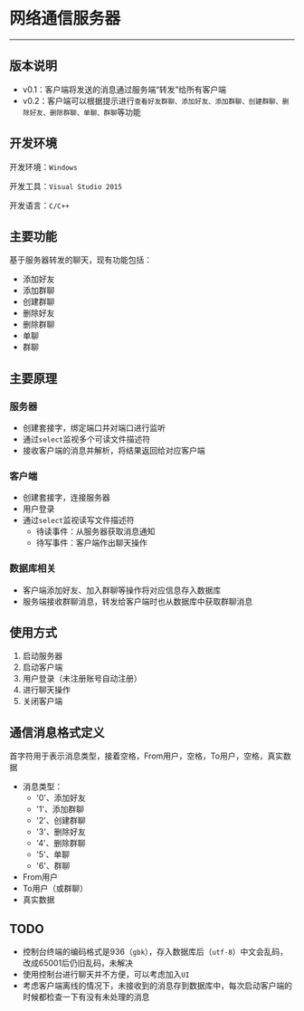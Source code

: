 # 网络通信服务器

---



## 版本说明

- v0.1：客户端将发送的消息通过服务端“转发”给所有客户端
- v0.2：客户端可以根据提示进行`查看好友群聊、添加好友、添加群聊、创建群聊、删除好友、删除群聊、单聊、群聊`等功能

## 开发环境

开发环境：`Windows`

开发工具：`Visual Studio 2015`

开发语言：`C/C++`

## 主要功能

基于服务器转发的聊天，现有功能包括：

- 添加好友
- 添加群聊
- 创建群聊
- 删除好友
- 删除群聊
- 单聊
- 群聊

## 主要原理

### 服务器

- 创建套接字，绑定端口并对端口进行监听
- 通过`select`监视多个可读文件描述符
- 接收客户端的消息并解析，将结果返回给对应客户端

### 客户端

- 创建套接字，连接服务器
- 用户登录
- 通过`select`监视读写文件描述符
  - 待读事件：从服务器获取消息通知
  - 待写事件：客户端作出聊天操作

### 数据库相关

- 客户端添加好友、加入群聊等操作将对应信息存入数据库
- 服务端接收群聊消息，转发给客户端时也从数据库中获取群聊消息

## 使用方式

1. 启动服务器
2. 启动客户端
3. 用户登录（未注册账号自动注册）
4. 进行聊天操作
5. 关闭客户端

## 通信消息格式定义

首字符用于表示消息类型，接着空格，From用户，空格，To用户，空格，真实数据

- 消息类型：
   - '0'、添加好友
   - '1'、添加群聊
   - '2'、创建群聊
   - '3'、删除好友
   - '4'、删除群聊
   - '5'、单聊
   - '6'、群聊
- From用户
- To用户（或群聊）
- 真实数据

## TODO

- 控制台终端的编码格式是936（`gbk`），存入数据库后（`utf-8`）中文会乱码，改成65001后仍旧乱码，未解决
- 使用控制台进行聊天并不方便，可以考虑加入`UI`
- 考虑客户端离线的情况下，未接收到的消息存到数据库中，每次启动客户端的时候都检查一下有没有未处理的消息



